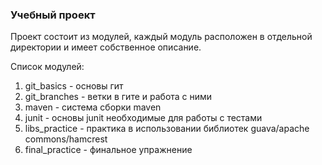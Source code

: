 ### Учебный проект

Проект состоит из модулей, каждый модуль расположен в 
отдельной директории и имеет собственное описание.

Список модулей:
1. git_basics - основы гит
2. git_branches - ветки в гите и работа с ними
3. maven - система сборки maven
4. junit - основы junit необходимые для работы с тестами
5. libs_practice - практика в использовании библиотек guava/apache commons/hamcrest
6. final_practice - финальное упражнение
